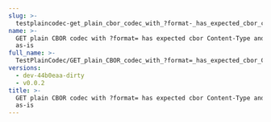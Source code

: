 ```yaml
---
slug: >-
  testplaincodec-get_plain_cbor_codec_with_?format-_has_expected_cbor_content-type_and_body_as-is
name: >-
  GET plain CBOR codec with ?format= has expected cbor Content-Type and body
  as-is
full_name: >-
  TestPlainCodec/GET_plain_CBOR_codec_with_?format=_has_expected_cbor_Content-Type_and_body_as-is
versions:
  - dev-44b0eaa-dirty
  - v0.0.2
title: >-
  GET plain CBOR codec with ?format= has expected cbor Content-Type and body
  as-is
---
```


